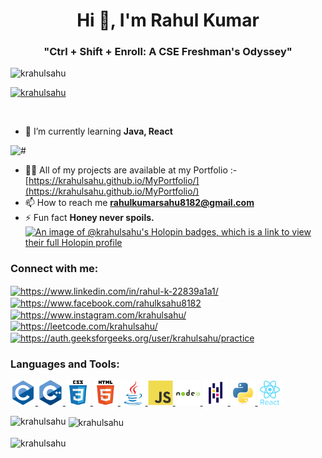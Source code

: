 <h1 align="center">Hi 👋, I'm Rahul Kumar</h1>
<h3 align="center">"Ctrl + Shift + Enroll: A CSE Freshman's Odyssey"</h3>

<p align="left"> <img src="https://komarev.com/ghpvc/?username=krahulsahu&label=Profile%20views&color=0e75b6&style=flat"
        alt="krahulsahu" /> </p>

<p align="left"> <a href="https://github.com/ryo-ma/github-profile-trophy"><img
            src="https://github-profile-trophy.vercel.app/?username=krahulsahu" alt="krahulsahu" /></a> </p>

<p align="left"> <a href="https://twitter.com/" target="blank"><img
            src="https://img.shields.io/twitter/follow/?logo=twitter&style=for-the-badge" alt="" /></a> </p>

- 🌱 I’m currently learning **Java, React**
<img src="https://media.tenor.com/9UERneabKX8AAAAi/ff-logo.gif" alt="#" srcset="#">

- 👨‍💻 All of my projects are available at my Portfolio :-
[https://krahulsahu.github.io/MyPortfolio/](https://krahulsahu.github.io/MyPortfolio/)
- 📫 How to reach me **rahulkumarsahu8182@gmail.com**
- ⚡ Fun fact **Honey never spoils.**
[![An image of @krahulsahu's Holopin badges, which is a link to view their full Holopin
profile](https://holopin.me/krahulsahu)](https://holopin.io/@krahulsahu)

<h3 align="left">Connect with me:</h3>
<p align="left">
    <a href="https://linkedin.com/in/https://www.linkedin.com/in/rahul-k-22839a1a1/" target="blank"><img align="center"
            src="https://raw.githubusercontent.com/rahuldkjain/github-profile-readme-generator/master/src/images/icons/Social/linked-in-alt.svg"
            alt="https://www.linkedin.com/in/rahul-k-22839a1a1/" height="30" width="40" /></a>
    <a href="https://fb.com/https://www.facebook.com/rahulksahu8182" target="blank"><img align="center"
            src="https://raw.githubusercontent.com/rahuldkjain/github-profile-readme-generator/master/src/images/icons/Social/facebook.svg"
            alt="https://www.facebook.com/rahulksahu8182" height="30" width="40" /></a>
    <a href="https://instagram.com/https://www.instagram.com/krahulsahu/" target="blank"><img align="center"
            src="https://raw.githubusercontent.com/rahuldkjain/github-profile-readme-generator/master/src/images/icons/Social/instagram.svg"
            alt="https://www.instagram.com/krahulsahu/" height="30" width="40" /></a>
    <a href="https://www.leetcode.com/https://leetcode.com/krahulsahu/" target="blank"><img align="center"
            src="https://raw.githubusercontent.com/rahuldkjain/github-profile-readme-generator/master/src/images/icons/Social/leet-code.svg"
            alt="https://leetcode.com/krahulsahu/" height="30" width="40" /></a>
    <a href="https://auth.geeksforgeeks.org/user/https://auth.geeksforgeeks.org/user/krahulsahu/practice"
        target="blank"><img align="center"
            src="https://raw.githubusercontent.com/rahuldkjain/github-profile-readme-generator/master/src/images/icons/Social/geeks-for-geeks.svg"
            alt="https://auth.geeksforgeeks.org/user/krahulsahu/practice" height="30" width="40" /></a>
</p>

<h3 align="left">Languages and Tools:</h3>
<p align="left"> <a href="https://www.cprogramming.com/" target="_blank" rel="noreferrer"> <img
            src="https://raw.githubusercontent.com/devicons/devicon/master/icons/c/c-original.svg" alt="c" width="40"
            height="40" /> </a> <a href="https://www.w3schools.com/cpp/" target="_blank" rel="noreferrer"> <img
            src="https://raw.githubusercontent.com/devicons/devicon/master/icons/cplusplus/cplusplus-original.svg"
            alt="cplusplus" width="40" height="40" /> </a> <a href="https://www.w3schools.com/css/" target="_blank"
        rel="noreferrer"> <img
            src="https://raw.githubusercontent.com/devicons/devicon/master/icons/css3/css3-original-wordmark.svg"
            alt="css3" width="40" height="40" /> </a> <a href="https://www.w3.org/html/" target="_blank"
        rel="noreferrer"> <img
            src="https://raw.githubusercontent.com/devicons/devicon/master/icons/html5/html5-original-wordmark.svg"
            alt="html5" width="40" height="40" /> </a> <a href="https://www.java.com" target="_blank" rel="noreferrer">
        <img src="https://raw.githubusercontent.com/devicons/devicon/master/icons/java/java-original.svg" alt="java"
            width="40" height="40" /> </a> <a href="https://developer.mozilla.org/en-US/docs/Web/JavaScript"
        target="_blank" rel="noreferrer"> <img
            src="https://raw.githubusercontent.com/devicons/devicon/master/icons/javascript/javascript-original.svg"
            alt="javascript" width="40" height="40" /> </a> <a href="https://nodejs.org" target="_blank"
        rel="noreferrer"> <img
            src="https://raw.githubusercontent.com/devicons/devicon/master/icons/nodejs/nodejs-original-wordmark.svg"
            alt="nodejs" width="40" height="40" /> </a> <a href="https://pandas.pydata.org/" target="_blank"
        rel="noreferrer"> <img
            src="https://raw.githubusercontent.com/devicons/devicon/2ae2a900d2f041da66e950e4d48052658d850630/icons/pandas/pandas-original.svg"
            alt="pandas" width="40" height="40" /> </a> <a href="https://www.python.org" target="_blank"
        rel="noreferrer"> <img
            src="https://raw.githubusercontent.com/devicons/devicon/master/icons/python/python-original.svg"
            alt="python" width="40" height="40" /> </a> <a href="https://reactjs.org/" target="_blank" rel="noreferrer">
        <img src="https://raw.githubusercontent.com/devicons/devicon/master/icons/react/react-original-wordmark.svg"
            alt="react" width="40" height="40" /> </a> </p>

<p><img align="left"
        src="https://github-readme-stats.vercel.app/api/top-langs?username=krahulsahu&show_icons=true&locale=en&layout=compact"
        alt="krahulsahu" /></p>

<p>&nbsp;<img align="center"
        src="https://github-readme-stats.vercel.app/api?username=krahulsahu&show_icons=true&locale=en"
        alt="krahulsahu" /></p>

<p><img align="center" src="https://github-readme-streak-stats.herokuapp.com/?user=krahulsahu&" alt="krahulsahu" /></p>
